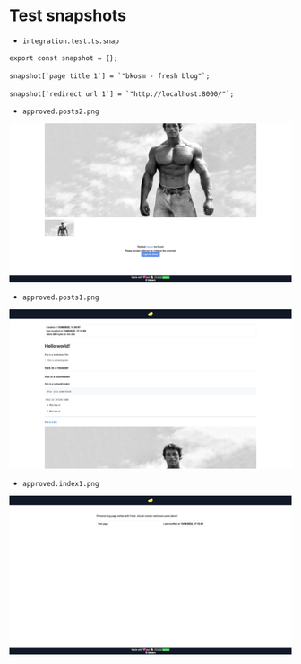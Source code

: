 
# Test snapshots


- `integration.test.ts.snap`


```
export const snapshot = {};

snapshot[`page title 1`] = `"bkosm - fresh blog"`;

snapshot[`redirect url 1`] = `"http://localhost:8000/"`;

```


- `approved.posts2.png`

![](/test/__snapshots__/approved.posts2.png)

- `approved.posts1.png`

![](/test/__snapshots__/approved.posts1.png)

- `approved.index1.png`

![](/test/__snapshots__/approved.index1.png)

